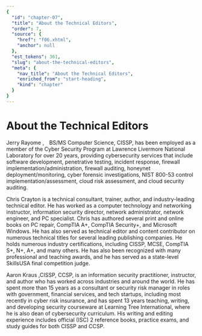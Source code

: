 ```yaml
---
{
  "id": "chapter-07",
  "title": "About the Technical Editors",
  "order": 7,
  "source": {
    "href": "f06.xhtml",
    "anchor": null
  },
  "est_tokens": 361,
  "slug": "about-the-technical-editors",
  "meta": {
    "nav_title": "About the Technical Editors",
    "enriched_from": "start-heading",
    "kind": "chapter"
  }
}
---
```

# About the Technical Editors

Jerry Rayome , BS/MS Computer Science, CISSP, has been employed as a member of the Cyber Security Program at Lawrence Livermore National Laboratory for over 20 years, providing cybersecurity services that include software development, penetrative testing, incident response, firewall implementation/administration, firewall auditing, honeynet deployment/monitoring, cyber forensic investigations, NIST 800-53 control implementation/assessment, cloud risk assessment, and cloud security auditing.

Chris Crayton is a technical consultant, trainer, author, and industry-leading technical editor. He has worked as a computer technology and networking instructor, information security director, network administrator, network engineer, and PC specialist. Chris has authored several print and online books on PC repair, CompTIA A+, CompTIA Security+, and Microsoft Windows. He has also served as technical editor and content contributor on numerous technical titles for several leading publishing companies. He holds numerous industry certifications, including CISSP, MCSE, CompTIA S+, N+, A+, and many others. He has also been recognized with many professional and teaching awards, and he has served as a state-level SkillsUSA final competition judge.

Aaron Kraus ,CISSP, CCSP, is an information security practitioner, instructor, and author who has worked across industries and around the world. He has spent more than 15 years as a consultant or security risk manager in roles with government, financial services, and tech startups, including most recently in cyber risk insurance, and has spent 13 years teaching, writing, and developing security courseware at Learning Tree International, where he is also dean of cybersecurity curriculum. His writing and editing experience includes official (ISC) 2 reference books, practice exams, and study guides for both CISSP and CCSP.

